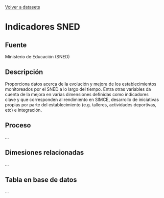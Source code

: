 [Volver a datasets](../datasets.md)

# Indicadores SNED

## Fuente

Ministerio de Educación (SNED)

## Descripción

Proporciona datos acerca de la evolución y mejora de los establecimientos monitoreados por el SNED a lo largo del tiempo. Entra otras variables da cuenta de la mejora en varias dimensiones definidas como indicadores clave y que corresponden al rendimiento en SIMCE, desarrollo de iniciativas propias por parte del establecimiento (e.g. talleres, actividades deportivas, etc) e integración.

## Proceso
...

## Dimesiones relacionadas
...

## Tabla en base de datos
...


